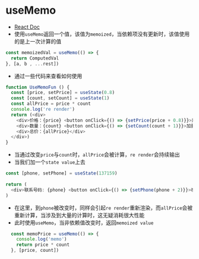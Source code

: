 # useMemo

* [React Doc](https://zh-hans.reactjs.org/docs/hooks-reference.html#usememo)
* 使用`useMemo`返回一个值，该值为`memoized`，当依赖项没有更新时，该值使用的是上一次计算的值

```js
const memoizedVal = useMemo(() => { 
  return ComputedVal
}, [a, b , ...rest])
```

* 通过一些代码来查看如何使用

```js
function UseMemoFun () {
  const [price, setPrice] = useState(0.8)
  const [count, setCount] = useState(1)
  const allPrice = price * count
  console.log('re render')
  return (<div>
    <div>价格：{price} <button onClick={() => {setPrice(price + 0.8)}}>加价</button></div>
    <div>数量：{count} <button onClick={() => {setCount(count + 1)}}>加量</button></div>
    <div>总价：{allPrice}</div>
  </div>)
}
```

* 当通过改变`price`与`count`时，`allPrice`会被计算，`re render`会持续输出
* 当我们加一个`state value`上去

```js
const [phone, setPhone] = useState(137159)
  
return (
  <div>联系号码: {phone} <button onClick={() => {setPhone(phone + 2)}}>改变联系号码</button></div>
)
```

* 在这里，到`phone`被改变时，同样会引起`re render`重新渲染，而`allPrice`会被重新计算，当涉及到大量的计算时，这无疑消耗很大性能
* 此时使用`useMemo`，当非依赖值改变时，返回`memoized value`

```js
  const memoPrice = useMemo(() => {
    console.log('memo')
    return price * count
  }, [price, count])
```





